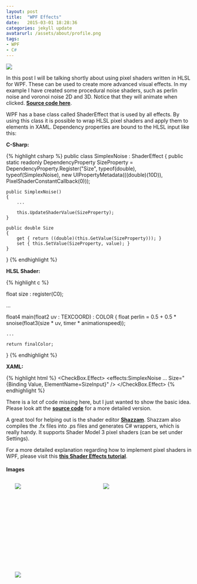 ```yaml
---
layout: post
title:  "WPF Effects"
date:   2015-03-01 18:28:36
categories: jekyll update
avatarurl: /assets/about/profile.png
tags:
- WPF
- C#
---
```


<a href="{{ page.url }}">
	<img src="{{ site.baseurl }}/assets/portfolio/wpfeffect/all4.png"/> 
</a>

In this post I will be talking shortly about using pixel shaders written in HLSL for WPF. These can be used to create more advanced visual effects. In my example I have created some procedural noise shaders, such as perlin noise and voronoi noise 2D and 3D. Notice that they will animate when clicked. **[Source code here][GitHubLink]**.

WPF has a base class called ShaderEffect that is used by all effects. By using this class it is possible to wrap HLSL pixel shaders and apply them to elements in XAML. Dependency properties are bound to the HLSL input like this:

**C-Sharp:**

{% highlight csharp %}
public class SimplexNoise : ShaderEffect
{
	public static readonly DependencyProperty SizeProperty = DependencyProperty.Register("Size", typeof(double), typeof(SimplexNoise), new UIPropertyMetadata(((double)(10D)), PixelShaderConstantCallback(0)));

	public SimplexNoise()
	{
	    ...
	    
	    this.UpdateShaderValue(SizeProperty);
	}

	public double Size
	{
	    get { return ((double)(this.GetValue(SizeProperty))); }
	    set { this.SetValue(SizeProperty, value); }
	}
}
{% endhighlight %}

**HLSL Shader:**

{% highlight c %}

float size : register(C0);

...

float4 main(float2 uv : TEXCOORD) : COLOR
{
	float perlin = 0.5 + 0.5 * snoise(float3(size * uv, timer * animationspeed));

	...

  	return finalColor;
}
{% endhighlight %}

**XAML:**

{% highlight html %}
<CheckBox.Effect>
    <effects:SimplexNoise 
	    ...
	    Size="{Binding Value, ElementName=SizeInput}"
    />
</CheckBox.Effect>
{% endhighlight %}

There is a lot of code missing here, but I just wanted to show the basic idea. Please look att the **[source code][GitHubLink]** for a more detailed version.

A great tool for helping out is the shader editor **[Shazzam][shazzam]**. Shazzam also compiles the .fx files into .ps files and generates C# wrappers, which is really handy. It supports Shader Model 3 pixel shaders (can be set under Settings). 

For a more detailed explanation regarding how to implement pixel shaders in WPF, please visit this **[this Shader Effects tutorial][ShaderEffectTutorial]**.

#### Images ####

<style>
	ul#menu li {
		float: left;
	    display:inline;
	    margin: 10px 10px 0 0;
	}
	ul#menu {
		margin: 0 0 0 0;
	}
	div.img li {
		height: 230px;
		width: 230px;
		overflow: hidden;
	}

	div.img img {
		max-height: 100%;
		max-width: 100%;
	}
</style>

<div class="img">
	<ul id="menu">
		<li><a href="{{ site.baseurl }}/assets/portfolio/wpfeffect/simplexnoise.png">
			<img src="{{ site.baseurl }}/assets/portfolio/wpfeffect/simplexnoise.png"/>
		</a>
		</li>
		  	<li><a href="{{ site.baseurl }}/assets/portfolio/wpfeffect/voronoirings.png">
			<img src="{{ site.baseurl }}/assets/portfolio/wpfeffect/voronoirings.png"/>
		</a>
		</li>
		  	<li><a href="{{ site.baseurl }}/assets/portfolio/wpfeffect/voronoi3dcellular.png">
			<img src="{{ site.baseurl }}/assets/portfolio/wpfeffect/voronoi3dcellular.png"/>
		</a>
		</li>
	</ul>

		<ul id="menu">
		<li><a href="{{ site.baseurl }}/assets/portfolio/wpfeffect/simplexnoise_button.png">
			<img src="{{ site.baseurl }}/assets/portfolio/wpfeffect/simplexnoise_button.png"/>
		</a>
		</li>
		  	<li><a href="{{ site.baseurl }}/assets/portfolio/wpfeffect/voronoi2d.png">
			<img src="{{ site.baseurl }}/assets/portfolio/wpfeffect/voronoi2d.png"/>
		</a>
		</li>
		  	<li><a href="{{ site.baseurl }}/assets/portfolio/wpfeffect/application.png">
			<img src="{{ site.baseurl }}/assets/portfolio/wpfeffect/application.png"/>
		</a>
		</li>
	</ul>
</div>

[GitHubLink]:      https://github.com/andersnord/wpfeffects
[shazzam]:	http://shazzam.software.informer.com/1.4/
[ShaderEffectTutorial]: http://www.codeproject.com/Articles/71617/Getting-Started-with-Shader-Effects-in-WPF
